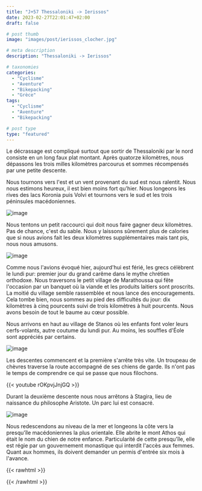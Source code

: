 ```yaml
---
title: "J+57 Thessaloniki -> Ierissos"
date: 2023-02-27T22:01:47+02:00
draft: false

# post thumb
image: "images/post/ierissos_clocher.jpg"

# meta description
description: "Thessaloniki -> Ierissos"

# taxonomies
categories:
  - "Cyclisme" 
  - "Aventure" 
  - "Bikepacking"
  - "Grèce" 
tags:
  - "Cyclisme" 
  - "Aventure" 
  - "Bikepacking" 

# post type
type: "featured"
---
```


Le décrassage est compliqué surtout que sortir de Thessaloniki par le nord consiste en un long faux plat montant. Après quatorze kilomètres, nous dépassons les trois milles kilomètres parcourus et sommes récompensés par une petite descente.

Nous tournons vers l'est et un vent provenant du sud est nous ralentit. Nous nous estimons heureux, il est bien moins fort qu'hier. Nous longeons les rives des lacs Koronia puis Volvi et tournons vers le sud et les trois péninsules macédoniennes. 

![image](../../images/post/ierissos_lac.jpg)

Nous tentons un petit raccourci qui doit nous faire gagner deux kilomètres. Pas de chance, c'est du sable. Nous y laissons sûrement plus de calories que si nous avions fait les deux kilomètres supplémentaires mais tant pis, nous nous amusons. 

![image](../../images/post/ierissos_chevre.jpg)

Comme nous l'avions évoqué hier, aujourd'hui est férié, les grecs célèbrent le lundi pur: premier jour du grand carême dans le mythe chrétien orthodoxe. Nous traversons le petit village de Marathoussa qui fête l'occasion par un banquet où la viande et les produits laitiers sont proscrits. La moitié du village semble rassemblée et nous lance des encouragements. Cela tombe bien, nous sommes au pied des difficultés du jour: dix kilomètres à cinq pourcents suivi de trois kilomètres à huit pourcents. Nous avons besoin de tout le baume au cœur possible. 

Nous arrivons en haut au village de Stanos où les enfants font voler leurs cerfs-volants, autre coutume du lundi pur. Au moins, les souffles d'Éole sont appréciés par certains. 

![image](../../images/post/ierissos_cerfvolant.jpg)

Les descentes commencent et la première s'arrête très vite. Un troupeau de chèvres traverse la route accompagné de ses chiens de garde. Ils n'ont pas le temps de comprendre ce qui se passe que nous filochons. 

{{< youtube rOKpvjJnjGQ >}} 

Durant la deuxième descente nous nous arrêtons à Stagira, lieu de naissance du philosophe Aristote. Un parc lui est consacré. 

![image](../../images/post/ierissos_aristote.jpg)

Nous redescendons au niveau de la mer et longeons la côte vers la presqu'île macédoniennes la plus orientale. Elle abrite le mont Athos qui était le nom du chien de notre enfance. Particularité de cette presqu'île, elle est régie par un gouvernement monastique qui interdit l'accès aux femmes. Quant aux hommes, ils doivent demander un permis d'entrée six mois à l'avance. 

{{< rawhtml >}}
<div class="strava-embed-placeholder" data-embed-type="activity" data-embed-id="8632077000"></div><script src="https://strava-embeds.com/embed.js"></script>
{{< /rawhtml >}}
